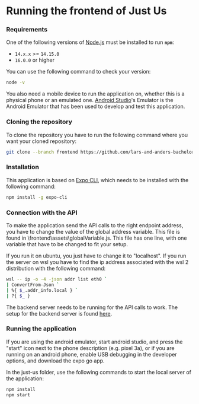 # Running the frontend of Just Us

### Requirements

One of the following versions of [Node.js](https://nodejs.org/en/download/) must be installed to run **`npm`**:

* `14.x.x` >= `14.15.0`
* `16.0.0` or higher

You can use the following command to check your version:

```bash
node -v
```

You also need a mobile device to run the application on, whether this is a physical phone or an emulated one. [Android Studio](https://developer.android.com/studio)'s Emulator is the Android Emulator that has been used to develop and test this application. 



### Cloning the repository

To clone the repository you have to run the following command where you want your cloned repository:

```bash
git clone --branch frontend https://github.com/lars-and-anders-bachelor-thesis/just-us
```



### Installation

This application is based on [Expo CLI](https://docs.expo.dev/workflow/expo-cli/), which needs to be installed with the following command:

```bash
npm install -g expo-cli
```



### Connection with the API

To make the application send the API calls to the right endpoint address, you have to change the value of the global address variable.
This file is found in \frontend\assets\globalVariable.js. This file has one line, with one variable that have to be changed to fit your setup. 

If you run it on ubuntu, you just have to change it to "localhost". 
If you run the server on wsl you have to find the ip address associated with the wsl 2 distribution with the following command: 

```bash
wsl -- ip -o -4 -json addr list eth0 `
| ConvertFrom-Json `
| %{ $_.addr_info.local } `
| ?{ $_ }
```
The backend server needs to be running for the API calls to work. The setup for the backend server is found [here](https://github.com/lars-and-anders-bachelor-thesis/just-us).


### Running the application
If you are using the android emulator, start android studio, and press the "start" icon next to the phone description (e.g. pixel 3a), or if you are running on an android phone, enable USB debugging in the developer options, and download the expo go app.

In the just-us folder, use the following commands to start the local server of the application: 
```bash
npm install
npm start
```

<!--
If you encounter an error on the mobile device, try running the application with 
```bash
expo start --tunnel
```
instead.
-->
